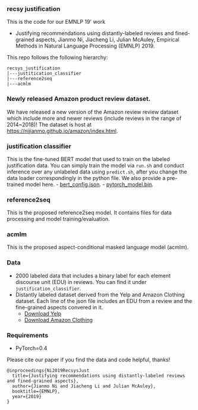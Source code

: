 ### recsy justification
This is the code for our EMNLP 19' work
- Justifying recommendations using distantly-labeled reviews and fined-grained aspects, Jianmo Ni, Jiacheng Li, Julian McAuley, Empirical Methods in Natural Language Processing (EMNLP) 2019.

This repo follows the following hierarchy:
```
recsys_justification
|---justitication_classifier
|---reference2seq
|---acmlm
```

### Newly released Amazon product review dataset.
We have released a new version of the Amazon review review dataset which include more and newer reviews (include reviews in the range of 2014~2018)! The dataset is host at https://nijianmo.github.io/amazon/index.html.


### justification classifier 
This is the fine-tuned BERT model that used to train on the labeled justification data. You can simply train the model via `run.sh` and conduct inference over any unlabeled data using `predict.sh`, after you change the data loader correspondingly in the python file. We also provide a pre-trained model here.
	- [bert_config.json](http://deepyeti.ucsd.edu/jianmo/recsys_justification/model/justification_classifier/bert_config.json). 
	- [pytorch_model.bin](http://deepyeti.ucsd.edu/jianmo/recsys_justification/model/justification_classifier/pytorch_model.bin). 

### reference2seq
This is the proposed reference2seq model. It contains files for data processing and model training/evaluation.

### acmlm
This is the proposed aspect-conditional masked language model (acmlm).

### Data
* 2000 labeled data that includes a binary label for each element discourse unit (EDU) in reviews. You can find it under `justification_classifier`.
* Distantly labeled dataset derived from the Yelp and Amazon Clothing dataset. Each line of the json file includes an EDU from a review and the fine-grained aspects convered in it.
    - [Download Yelp](http://deepyeti.ucsd.edu/jianmo/recsys_justification/data/yelp_filter_flat_positive.large.json)
    - [Download Amazon Clothing](http://deepyeti.ucsd.edu/jianmo/recsys_justification/data/cloth_filter_flat_positive.large.json)


### Requirements
- PyTorch=0.4

Please cite our paper if you find the data and code helpful, thanks!
```
@inproceedings{Ni2019RecsysJust
  title={Justifying recommendations using distantly-labeled reviews and fined-grained aspects},
  author={Jianmo Ni and Jiacheng Li and Julian McAuley},
  booktitle={EMNLP},
  year={2019}
}
```

